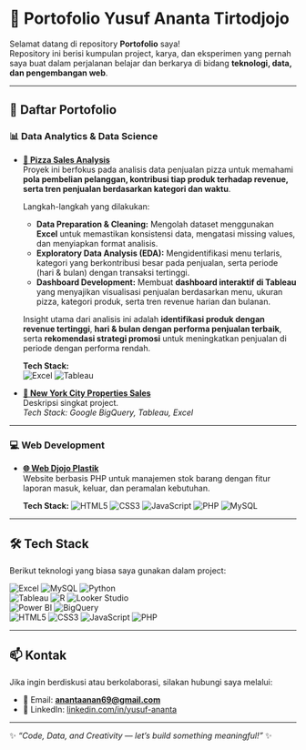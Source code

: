 # 🌟 Portofolio Yusuf Ananta Tirtodjojo  

Selamat datang di repository **Portofolio** saya!  
Repository ini berisi kumpulan project, karya, dan eksperimen yang pernah saya buat dalam perjalanan belajar dan berkarya di bidang **teknologi, data, dan pengembangan web**.  

---

## 🚀 Daftar Portofolio  

### 📊 Data Analytics & Data Science
- **[📂 Pizza Sales Analysis](https://drive.google.com/drive/folders/1okIZYHq9AMXodHtb1GQhTRXVkNU_FAIi?usp=sharing)**  
  Proyek ini berfokus pada analisis data penjualan pizza untuk memahami **pola pembelian pelanggan, kontribusi tiap produk terhadap revenue, serta tren penjualan berdasarkan kategori dan waktu**.  
   
  Langkah-langkah yang dilakukan:  
  - **Data Preparation & Cleaning:** Mengolah dataset menggunakan **Excel** untuk memastikan konsistensi data, mengatasi missing values, dan menyiapkan format analisis.  
  - **Exploratory Data Analysis (EDA):** Mengidentifikasi menu terlaris, kategori yang berkontribusi besar pada penjualan, serta periode (hari & bulan) dengan transaksi tertinggi.  
  - **Dashboard Development:** Membuat **dashboard interaktif di Tableau** yang menyajikan visualisasi penjualan berdasarkan menu, ukuran pizza, kategori produk, serta tren revenue harian dan bulanan.  

  Insight utama dari analisis ini adalah **identifikasi produk dengan revenue tertinggi**, **hari & bulan dengan performa penjualan terbaik**, serta **rekomendasi strategi promosi** untuk meningkatkan penjualan di periode dengan performa rendah.  
   
    **Tech Stack:**  
![Excel](https://img.shields.io/badge/Microsoft_Excel-217346?style=for-the-badge&logo=microsoft-excel&logoColor=white)
![Tableau](https://img.shields.io/badge/Tableau-E97627?style=for-the-badge&logo=tableau&logoColor=white)

- **[📂 New York City Properties Sales](https://drive.google.com/drive/folders/1DSRZQWuFlyLMpOipuM9_L6EJxnbseYqo?usp=sharing)**  
  Deskripsi singkat project.  
  _Tech Stack: Google BigQuery, Tableau, Excel_  

---

### 💻 Web Development
- **[🌐 Web Djojo Plastik](#)**  
  Website berbasis PHP untuk manajemen stok barang dengan fitur laporan masuk, keluar, dan peramalan kebutuhan.
  
   **Tech Stack:**
![HTML5](https://img.shields.io/badge/HTML5-E34F26?style=for-the-badge&logo=html5&logoColor=white)
![CSS3](https://img.shields.io/badge/CSS3-1572B6?style=for-the-badge&logo=css3&logoColor=white)
![JavaScript](https://img.shields.io/badge/JavaScript-F7DF1E?style=for-the-badge&logo=javascript&logoColor=black)
![PHP](https://img.shields.io/badge/PHP-777BB4?style=for-the-badge&logo=php&logoColor=white)
![MySQL](https://img.shields.io/badge/MySQL-4479A1?style=for-the-badge&logo=mysql&logoColor=white)

---

## 🛠️ Tech Stack
Berikut teknologi yang biasa saya gunakan dalam project:  

![Excel](https://img.shields.io/badge/Microsoft_Excel-217346?style=for-the-badge&logo=microsoft-excel&logoColor=white)
![MySQL](https://img.shields.io/badge/MySQL-4479A1?style=for-the-badge&logo=mysql&logoColor=white)
![Python](https://img.shields.io/badge/Python-3776AB?style=for-the-badge&logo=python&logoColor=white)  
![Tableau](https://img.shields.io/badge/Tableau-E97627?style=for-the-badge&logo=tableau&logoColor=white)
![R](https://img.shields.io/badge/R-276DC3?style=for-the-badge&logo=r&logoColor=white)
![Looker Studio](https://img.shields.io/badge/Looker_Studio-4285F4?style=for-the-badge&logo=looker&logoColor=white)  
![Power BI](https://img.shields.io/badge/Power_BI-F2C811?style=for-the-badge&logo=powerbi&logoColor=black)
![BigQuery](https://img.shields.io/badge/BigQuery-669DF6?style=for-the-badge&logo=google-bigquery&logoColor=white)  
![HTML5](https://img.shields.io/badge/HTML5-E34F26?style=for-the-badge&logo=html5&logoColor=white)
![CSS3](https://img.shields.io/badge/CSS3-1572B6?style=for-the-badge&logo=css3&logoColor=white)
![JavaScript](https://img.shields.io/badge/JavaScript-F7DF1E?style=for-the-badge&logo=javascript&logoColor=black)
![PHP](https://img.shields.io/badge/PHP-777BB4?style=for-the-badge&logo=php&logoColor=white)

---

## 📫 Kontak
Jika ingin berdiskusi atau berkolaborasi, silakan hubungi saya melalui:  

- 📧 Email: **anantaanan69@gmail.com**  
- 💼 LinkedIn: [linkedin.com/in/yusuf-ananta](#)  

---

✨ _“Code, Data, and Creativity — let’s build something meaningful!”_ ✨
